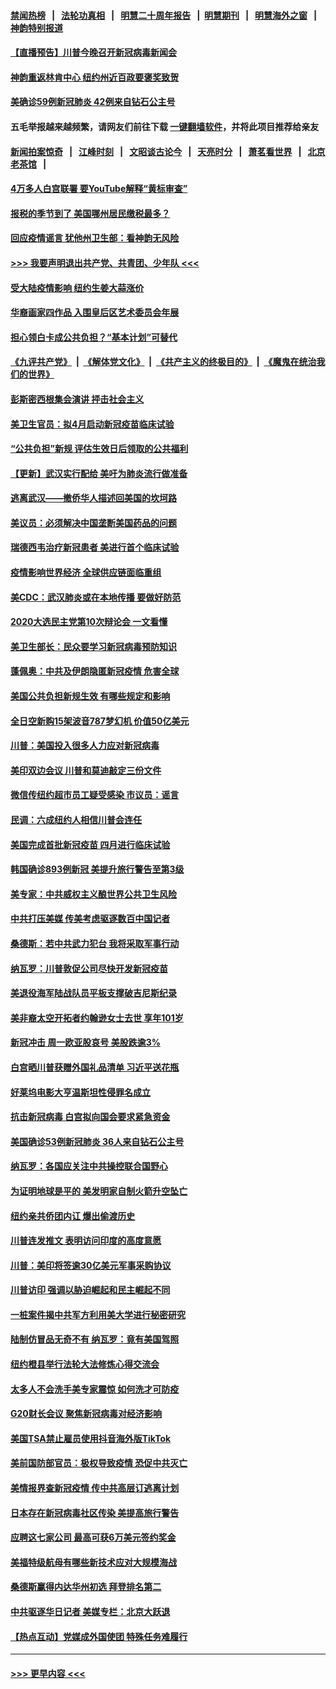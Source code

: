 #### [禁闻热榜](热点新闻.md?=0)  &nbsp;&nbsp;|&nbsp;&nbsp; [法轮功真相](https://github.com/gfw-breaker/truth/blob/master/README.md?=0) &nbsp;&nbsp;|&nbsp;&nbsp; [明慧二十周年报告](https://github.com/gfw-breaker/mh-reports/blob/master/README.md?=0) &nbsp;&nbsp;|&nbsp;&nbsp;[明慧期刊](https://github.com/gfw-breaker/mh-qikan) &nbsp;&nbsp;|&nbsp;&nbsp; [明慧海外之窗](https://github.com/gfw-breaker/mh-news/blob/master/README.md?=0) &nbsp;&nbsp;|&nbsp;&nbsp; [神韵特别报道](https://github.com/gfw-breaker/mh-news/blob/master/shenyun.md?=0)
#### [【直播预告】川普今晚召开新冠病毒新闻会](../pages/nsc412/n11898088.md?t=02270302) 
#### [神韵重返林肯中心 纽约州近百政要褒奖致贺](../pages/nsc412/n11893366.md?t=02270302) 
#### [美确诊59例新冠肺炎 42例来自钻石公主号](../pages/nsc412/n11898098.md?t=02270302) 
#### 五毛举报越来越频繁，请网友们前往下载 [一键翻墙软件](https://github.com/gfw-breaker/ssr-accounts)，并将此项目推荐给亲友
#### [新闻拍案惊奇](https://github.com/gfw-breaker/banned-news/blob/master/pages/link4.md) &nbsp;&nbsp;|&nbsp;&nbsp; [江峰时刻](https://github.com/gfw-breaker/banned-news/blob/master/pages/link4.md) &nbsp;&nbsp;|&nbsp;&nbsp; [文昭谈古论今](https://github.com/gfw-breaker/banned-news/blob/master/pages/link4.md) &nbsp;&nbsp;|&nbsp;&nbsp; [天亮时分](https://github.com/gfw-breaker/banned-news/blob/master/pages/link4.md) &nbsp;&nbsp;|&nbsp;&nbsp; [萧茗看世界](https://github.com/gfw-breaker/banned-news/blob/master/pages/link4.md) &nbsp;&nbsp;|&nbsp;&nbsp; [北京老茶馆](https://github.com/gfw-breaker/banned-news/blob/master/pages/link4.md) &nbsp;&nbsp;|&nbsp;&nbsp; 
#### [4万多人白宫联署 要YouTube解释“黄标审查”](../pages/nsc412/n11897803.md?t=02270302) 
#### [报税的季节到了 美国哪州居民缴税最多？](../pages/nsc412/n11897626.md?t=02270302) 
#### [回应疫情谣言 犹他州卫生部：看神韵无风险](../pages/nsc412/n11896078.md?t=02270302) 
#### [>>> 我要声明退出共产党、共青团、少年队 <<<](https://github.com/begood0513/goodnews/blob/master/quit/letter.md) 
#### [受大陆疫情影响  纽约生姜大蒜涨价](../pages/nsc412/n11896485.md?t=02270302) 
#### [华裔画家四作品  入围皇后区艺术委员会年展](../pages/nsc412/n11896497.md?t=02270302) 
#### [担心领白卡成公共负担？“基本计划”可替代](../pages/nsc412/n11896478.md?t=02270302) 
#### [《九评共产党》](https://github.com/begood0513/9ping.md/blob/master/README.md) &nbsp;|&nbsp; [《解体党文化》](../../../../jtdwh.md/blob/master/README.md)  &nbsp;|&nbsp; [《共产主义的终极目的》](../../../../gczydzjmd.md/blob/master/README.md) &nbsp;|&nbsp; [《魔鬼在统治我们的世界》](../../../../mgztzwmdsj.md/blob/master/README.md) 
#### [彭斯密西根集会演讲 抨击社会主义](../pages/nsc412/n11896543.md?t=02270302) 
#### [美卫生官员：拟4月启动新冠疫苗临床试验](../pages/nsc412/n11896357.md?t=02270302) 
#### [“公共负担”新规  评估生效日后领取的公共福利](../pages/nsc412/n11893847.md?t=02270302) 
#### [【更新】武汉实行配给 美吁为肺炎流行做准备](../pages/nsc412/n11890652.md?t=02270302) 
#### [逃离武汉——撤侨华人描述回美国的坎坷路](../pages/nsc412/n11895897.md?t=02270302) 
#### [美议员：必须解决中国垄断美国药品的问题](../pages/nsc412/n11895991.md?t=02270302) 
#### [瑞德西韦治疗新冠患者 美进行首个临床试验](../pages/nsc412/n11895845.md?t=02270302) 
#### [疫情影响世界经济 全球供应链面临重组](../pages/nsc412/n11895634.md?t=02270302) 
#### [美CDC：武汉肺炎或在本地传播 要做好防范](../pages/nsc412/n11895597.md?t=02270302) 
#### [2020大选民主党第10次辩论会 一文看懂](../pages/nsc412/n11895486.md?t=02270302) 
#### [美卫生部长：民众要学习新冠病毒预防知识](../pages/nsc412/n11895308.md?t=02270302) 
#### [蓬佩奥：中共及伊朗隐匿新冠疫情 危害全球](../pages/nsc412/n11895492.md?t=02270302) 
#### [美国公共负担新规生效 有哪些规定和影响](../pages/nsc412/n11893866.md?t=02270302) 
#### [全日空新购15架波音787梦幻机 价值50亿美元](../pages/nsc412/n11895154.md?t=02270302) 
#### [川普：美国投入很多人力应对新冠病毒](../pages/nsc412/n11894977.md?t=02270302) 
#### [美印双边会议 川普和莫迪敲定三份文件](../pages/nsc412/n11894247.md?t=02270302) 
#### [微信传纽约超市员工疑受感染  市议员：谣言](../pages/nsc412/n11893861.md?t=02270302) 
#### [民调：六成纽约人相信川普会连任](../pages/nsc412/n11893884.md?t=02270302) 
#### [美国完成首批新冠疫苗 四月进行临床试验](../pages/nsc412/n11893526.md?t=02270302) 
#### [韩国确诊893例新冠 美提升旅行警告至第3级](../pages/nsc412/n11893662.md?t=02270302) 
#### [美专家：中共威权主义酿世界公共卫生风险](../pages/nsc412/n11893474.md?t=02270302) 
#### [中共打压美媒 传美考虑驱逐数百中国记者](../pages/nsc412/n11893178.md?t=02270302) 
#### [桑德斯：若中共武力犯台 我将采取军事行动](../pages/nsc412/n11893282.md?t=02270302) 
#### [纳瓦罗：川普敦促公司尽快开发新冠疫苗](../pages/nsc412/n11893211.md?t=02270302) 
#### [美退役海军陆战队员平板支撑破吉尼斯纪录](../pages/nsc412/n11893022.md?t=02270302) 
#### [美非裔太空开拓者约翰逊女士去世 享年101岁](../pages/nsc412/n11892917.md?t=02270302) 
#### [新冠冲击 周一欧亚股哀号 美股跌逾3%](../pages/nsc412/n11892648.md?t=02270302) 
#### [白宫晒川普获赠外国礼品清单 习近平送花瓶](../pages/nsc412/n11892985.md?t=02270302) 
#### [好莱坞电影大亨温斯坦性侵罪名成立](../pages/nsc412/n11892907.md?t=02270302) 
#### [抗击新冠病毒 白宫拟向国会要求紧急资金](../pages/nsc412/n11892943.md?t=02270302) 
#### [美国确诊53例新冠肺炎 36人来自钻石公主号](../pages/nsc412/n11892877.md?t=02270302) 
#### [纳瓦罗：各国应关注中共操控联合国野心](../pages/nsc412/n11892856.md?t=02270302) 
#### [为证明地球是平的 美发明家自制火箭升空坠亡](../pages/nsc412/n11892645.md?t=02270302) 
#### [纽约亲共侨团内讧 爆出偷渡历史](../pages/nsc412/n11891235.md?t=02270302) 
#### [川普连发推文 表明访问印度的高度意愿](../pages/nsc412/n11891927.md?t=02270302) 
#### [川普：美印将签逾30亿美元军事采购协议](../pages/nsc412/n11892494.md?t=02270302) 
#### [川普访印 强调以胁迫崛起和民主崛起不同](../pages/nsc412/n11891855.md?t=02270302) 
#### [一桩案件揭中共军方利用美大学进行秘密研究](../pages/nsc412/n11891206.md?t=02270302) 
#### [陆制仿冒品无奇不有 纳瓦罗：竟有美国驾照](../pages/nsc412/n11890953.md?t=02270302) 
#### [纽约橙县举行法轮大法修炼心得交流会](../pages/nsc412/n11890760.md?t=02270302) 
#### [太多人不会洗手美专家震惊 如何洗才可防疫](../pages/nsc412/n11875866.md?t=02270302) 
#### [G20财长会议 聚焦新冠病毒对经济影响](../pages/nsc412/n11890400.md?t=02270302) 
#### [美国TSA禁止雇员使用抖音海外版TikTok](../pages/nsc412/n11890500.md?t=02270302) 
#### [美前国防部官员：极权导致疫情 恐促中共灭亡](../pages/nsc412/n11889092.md?t=02270302) 
#### [美情报界查新冠疫情 传中共高层订逃离计划](../pages/nsc412/n11888161.md?t=02270302) 
#### [日本存在新冠病毒社区传染 美提高旅行警告](../pages/nsc412/n11889917.md?t=02270302) 
#### [应聘这七家公司 最高可获6万美元签约奖金](../pages/nsc412/n11879446.md?t=02270302) 
#### [美福特级航母有哪些新技术应对大规模海战](../pages/nsc412/n11882087.md?t=02270302) 
#### [桑德斯赢得内达华州初选 拜登排名第二](../pages/nsc412/n11888760.md?t=02270302) 
#### [中共驱逐华日记者 美媒专栏：北京大跃退](../pages/nsc412/n11888453.md?t=02270302) 
#### [【热点互动】党媒成外国使团 特殊任务难履行](../pages/nsc412/n11888306.md?t=02270302) 

----
#### [ >>> 更早内容 <<< ](../indexes/nsc412-earlier.md)
